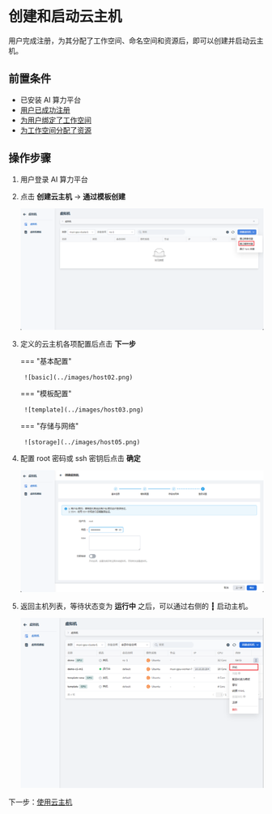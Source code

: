 # 创建和启动云主机

用户完成注册，为其分配了工作空间、命名空间和资源后，即可以创建并启动云主机。

## 前置条件

- 已安装 AI 算力平台
- [用户已成功注册](../register/index.md)
- [为用户绑定了工作空间](../register/bindws.md)
- [为工作空间分配了资源](../register/wsres.md)

## 操作步骤

1. 用户登录 AI 算力平台
1. 点击 **创建云主机** -> **通过模板创建**

    ![create](../images/host01.png)

1. 定义的云主机各项配置后点击 **下一步**

    === "基本配置"

        ![basic](../images/host02.png)

    === "模板配置"

        ![template](../images/host03.png)

    === "存储与网络"

        ![storage](../images/host05.png)

1. 配置 root 密码或 ssh 密钥后点击 **确定**

    ![pass](../images/host06.png)

1. 返回主机列表，等待状态变为 **运行中** 之后，可以通过右侧的 **┇** 启动主机。

    ![pass](../images/host07.png)

下一步：[使用云主机](./usehost.md)
